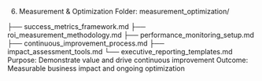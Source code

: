 6. Measurement & Optimization
Folder: measurement_optimization/

├── success_metrics_framework.md
├── roi_measurement_methodology.md
├── performance_monitoring_setup.md
├── continuous_improvement_process.md
├── impact_assessment_tools.md
└── executive_reporting_templates.md
Purpose: Demonstrate value and drive continuous improvement 
Outcome: Measurable business impact and ongoing optimization

